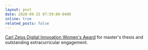 ```yaml
---
layout: post
date: 2020-09-15 07:59:00-0400
inline: true
related_posts: false
---
```


[Carl Zeiss Digital Innvoation Women's Award](https://www.bundespraesident.de/SharedDocs/Berichte/DE/Elke-Buedenbender/2020/200928-Womens-Awards.html) for master's thesis and outstanding extracurricular engagement.
